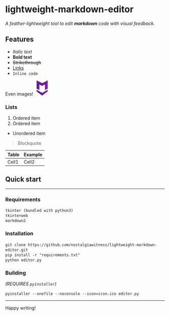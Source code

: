 # lightweight-markdown-editor

*A feather-lightweight tool to edit **markdown** code with visual feedback.*

## Features
- *Italic text*
- **Bold text**
- ~~Strikethrough~~
- [Links](https://example.com)
- `Inline code`

Even images!
![Alt text](https://github.com/adam-p/markdown-here/raw/master/src/common/images/icon48.png)

### Lists
1. Ordered item
2. Ordered item
- Unordered item

> Blockquote

| Table | Example |
|-------|----------|
| Cell1 | Cell2    |

## Quick start
***

### Requirements
```
tkinter (bundled with python3)
tkinterweb
markdown2
```

### Installation

```
git clone https://github.com/nostalgiawitness/lightweight-markdown-editor.git
pip install -r "requirements.txt"
python editor.py
```

### Building
*(REQUIRES `pyinstaller`)*
```
pyinstaller --onefile --noconsole --icon=icon.ico editor.py
```


---

Happy writing!


